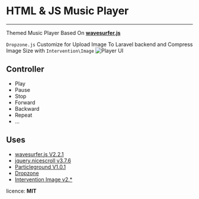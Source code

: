 # HTML & JS Music Player

-------------------------
Themed Music Player Based On **[wavesurfer.js](https://wavesurfer-js.org/)**

`Dropzone.js` Customize for Upload Image To Laravel backend and Compress Image Size with `Intervention\Image` 
![Player UI](http://play.mmasomi.ir/cover/snapshot.jpg) 

## Controller
* Play
* Pause
* Stop
* Forward
* Backward
* Repeat
* ...
## Uses
  * [wavesurfer.js V2.2.1](https://wavesurfer-js.org/)
  * [jquery.nicescroll v3.7.6 ](https://nicescroll.areaaperta.com/)
  * [Particleground V1.0.1](https://jnicol.github.io/particleground/)
  * [Dropzone ](http://www.dropzonejs.com)
  * [Intervention Image v2.*](http://image.intervention.io/)

licence: **MIT**

